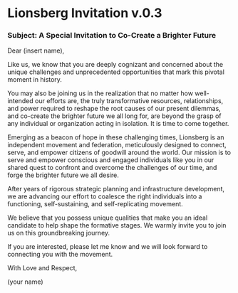 # Lionsberg Invitation v.0.3

### **Subject: A Special Invitation to Co-Create a Brighter Future** 

Dear (insert name), 

Like us, we know that you are deeply cognizant and concerned about the unique challenges and unprecedented opportunities that mark this pivotal moment in history.

You may also be joining us in the realization that no matter how well-intended our efforts are, the truly transformative resources, relationships, and power required to reshape the root causes of our present dilemmas, and co-create the brighter future we all long for, are beyond the grasp of any individual or organization acting in isolation. It is time to come together. 

Emerging as a beacon of hope in these challenging times, Lionsberg is an independent movement and federation, meticulously designed to connect, serve, and empower citizens of goodwill around the world. Our mission is to serve and empower conscious and engaged individuals like you in our shared quest to confront and overcome the challenges of our time, and forge the brighter future we all desire. 

After years of rigorous strategic planning and infrastructure development, we are advancing our effort to coalesce the right individuals into a functioning, self-sustaining, and self-replicating movement. 

We believe that you possess unique qualities that make you an ideal candidate to help shape the formative stages. We warmly invite you to join us on this groundbreaking journey. 

If you are interested, please let me know and we will look forward to connecting you with the movement. 

With Love and Respect, 

(your name)


